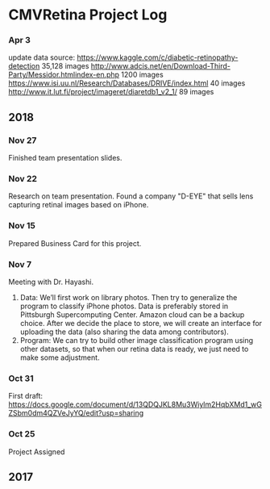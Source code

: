 CMVRetina Project Log
====

### Apr 3
update data source:
https://www.kaggle.com/c/diabetic-retinopathy-detection
35,128 images
http://www.adcis.net/en/Download-Third-Party/Messidor.htmlindex-en.php
1200 images
https://www.isi.uu.nl/Research/Databases/DRIVE/index.html
40 images
http://www.it.lut.fi/project/imageret/diaretdb1_v2_1/
89 images

2018
-----
### Nov 27
Finished team presentation slides.

### Nov 22
Research on team presentation. Found a company "D-EYE" that sells lens capturing retinal images based on iPhone.

### Nov 15
Prepared Business Card for this project.
	
### Nov 7
Meeting with Dr. Hayashi.
1. Data: 
	We’ll first work on library photos. Then try to generalize the program to classify iPhone photos. Data is preferably stored in Pittsburgh Supercomputing Center. Amazon cloud can be a backup choice. After we decide the place to store, we will create an interface for uploading the data (also sharing the data among contributors).
2. Program:
	We can try to build other image classification program using other datasets, so that when our retina data is ready, we just need to make some adjustment.

### Oct 31
First draft: https://docs.google.com/document/d/13QDQJKL8Mu3Wiylm2HqbXMd1_wGZSbm0dm4QZVeJyYQ/edit?usp=sharing

### Oct 25
Project Assigned

2017
-----
